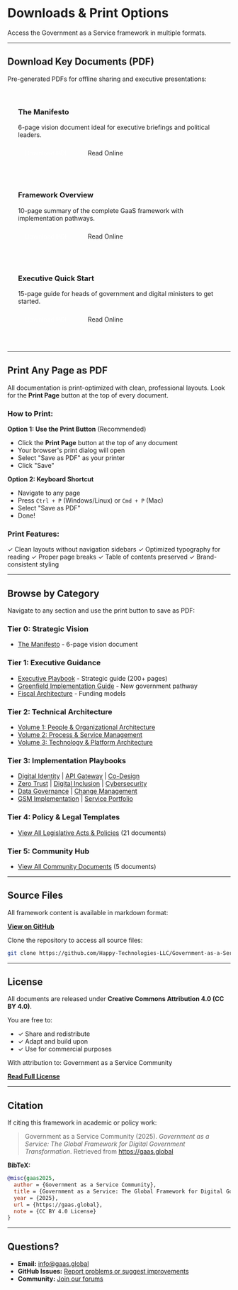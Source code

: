 # Downloads & Print Options

Access the Government as a Service framework in multiple formats.

---

## Download Key Documents (PDF)

Pre-generated PDFs for offline sharing and executive presentations:

<div style="display: grid; grid-template-columns: repeat(auto-fit, minmax(300px, 1fr)); gap: 20px; margin: 32px 0;">

<div style="padding: 24px; border: 2px solid var(--vp-c-divider); border-radius: 12px; background: var(--vp-c-bg-soft);">
<h3 style="margin-top: 0; color: var(--vp-c-brand-1);">The Manifesto</h3>
<p>6-page vision document ideal for executive briefings and political leaders.</p>
<div style="display: flex; gap: 12px; margin-top: 16px;">
<a href="#" style="padding: 8px 16px; background: var(--vp-c-brand-1); color: white; border-radius: 6px; text-decoration: none; display: inline-block;">Download PDF</a>
<a href="/tier0-manifesto/gaas-manifesto" style="padding: 8px 16px; border: 1px solid var(--vp-c-brand-1); color: var(--vp-c-brand-1); border-radius: 6px; text-decoration: none; display: inline-block;">Read Online</a>
</div>
</div>

<div style="padding: 24px; border: 2px solid var(--vp-c-divider); border-radius: 12px; background: var(--vp-c-bg-soft);">
<h3 style="margin-top: 0; color: var(--vp-c-brand-1);">Framework Overview</h3>
<p>10-page summary of the complete GaaS framework with implementation pathways.</p>
<div style="display: flex; gap: 12px; margin-top: 16px;">
<a href="#" style="padding: 8px 16px; background: var(--vp-c-brand-1); color: white; border-radius: 6px; text-decoration: none; display: inline-block;">Download PDF</a>
<a href="/framework" style="padding: 8px 16px; border: 1px solid var(--vp-c-brand-1); color: var(--vp-c-brand-1); border-radius: 6px; text-decoration: none; display: inline-block;">Read Online</a>
</div>
</div>

<div style="padding: 24px; border: 2px solid var(--vp-c-divider); border-radius: 12px; background: var(--vp-c-bg-soft);">
<h3 style="margin-top: 0; color: var(--vp-c-brand-1);">Executive Quick Start</h3>
<p>15-page guide for heads of government and digital ministers to get started.</p>
<div style="display: flex; gap: 12px; margin-top: 16px;">
<a href="#" style="padding: 8px 16px; background: var(--vp-c-brand-1); color: white; border-radius: 6px; text-decoration: none; display: inline-block;">Download PDF</a>
<a href="/tier1-executive-playbook/executive-playbook" style="padding: 8px 16px; border: 1px solid var(--vp-c-brand-1); color: var(--vp-c-brand-1); border-radius: 6px; text-decoration: none; display: inline-block;">Read Online</a>
</div>
</div>

</div>

---

## Print Any Page as PDF

All documentation is print-optimized with clean, professional layouts. Look for the **Print Page** button at the top of every document.

### How to Print:

**Option 1: Use the Print Button** (Recommended)
- Click the **Print Page** button at the top of any document
- Your browser's print dialog will open
- Select "Save as PDF" as your printer
- Click "Save"

**Option 2: Keyboard Shortcut**
- Navigate to any page
- Press `Ctrl + P` (Windows/Linux) or `Cmd + P` (Mac)
- Select "Save as PDF"
- Done!

### Print Features:

✓ Clean layouts without navigation sidebars
✓ Optimized typography for reading
✓ Proper page breaks
✓ Table of contents preserved
✓ Brand-consistent styling

---

## Browse by Category

Navigate to any section and use the print button to save as PDF:

### Tier 0: Strategic Vision
- [The Manifesto](/tier0-manifesto/gaas-manifesto) - 6-page vision document

### Tier 1: Executive Guidance
- [Executive Playbook](/tier1-executive-playbook/executive-playbook) - Strategic guide (200+ pages)
- [Greenfield Implementation Guide](/tier1-executive-playbook/greenfield-implementation-guide) - New government pathway
- [Fiscal Architecture](/tier1-executive-playbook/fiscal-architecture) - Funding models

### Tier 2: Technical Architecture
- [Volume 1: People & Organizational Architecture](/tier2-technical-blueprint/volume-1-people-organizational-architecture)
- [Volume 2: Process & Service Management](/tier2-technical-blueprint/volume-2-process-service-management-architecture)
- [Volume 3: Technology & Platform Architecture](/tier2-technical-blueprint/volume-3-technology-platform-architecture)

### Tier 3: Implementation Playbooks
- [Digital Identity](/tier3-playbooks/1-digital-identity-implementation) | [API Gateway](/tier3-playbooks/2-api-gateway-deployment) | [Co-Design](/tier3-playbooks/3-codesign-engagement)
- [Zero Trust](/tier3-playbooks/4-zero-trust-migration) | [Digital Inclusion](/tier3-playbooks/5-digital-inclusion-strategy) | [Cybersecurity](/tier3-playbooks/6-cybersecurity-operations)
- [Data Governance](/tier3-playbooks/7-data-governance-framework) | [Change Management](/tier3-playbooks/8-change-management-training)
- [GSM Implementation](/tier3-playbooks/9-gsm-implementation-guide) | [Service Portfolio](/tier3-playbooks/10-service-portfolio-cost-management)

### Tier 4: Policy & Legal Templates
- [View All Legislative Acts & Policies](/tier4-policy-legal/digital-identity-act) (21 documents)

### Tier 5: Community Hub
- [View All Community Documents](/tier5-community/community-platform-overview) (5 documents)

---

## Source Files

All framework content is available in markdown format:

**[View on GitHub](https://github.com/Happy-Technologies-LLC/Government-as-a-Service)**

Clone the repository to access all source files:

```bash
git clone https://github.com/Happy-Technologies-LLC/Government-as-a-Service.git
```

---

## License

All documents are released under **Creative Commons Attribution 4.0 (CC BY 4.0)**.

You are free to:
- ✓ Share and redistribute
- ✓ Adapt and build upon
- ✓ Use for commercial purposes

With attribution to: Government as a Service Community

**[Read Full License](https://creativecommons.org/licenses/by/4.0/)**

---

## Citation

If citing this framework in academic or policy work:

> Government as a Service Community (2025). *Government as a Service: The Global Framework for Digital Government Transformation*. Retrieved from https://gaas.global

**BibTeX:**
```bibtex
@misc{gaas2025,
  author = {Government as a Service Community},
  title = {Government as a Service: The Global Framework for Digital Government Transformation},
  year = {2025},
  url = {https://gaas.global},
  note = {CC BY 4.0 License}
}
```

---

## Questions?

- **Email:** [info@gaas.global](mailto:info@gaas.global)
- **GitHub Issues:** [Report problems or suggest improvements](https://github.com/Happy-Technologies-LLC/Government-as-a-Service/issues)
- **Community:** [Join our forums](#)
